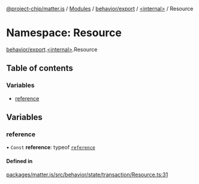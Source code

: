 [@project-chip/matter.js](../README.md) / [Modules](../modules.md) / [behavior/export](behavior_export.md) / [\<internal\>](behavior_export._internal_.md) / Resource

# Namespace: Resource

[behavior/export](behavior_export.md).[\<internal\>](behavior_export._internal_.md).Resource

## Table of contents

### Variables

- [reference](behavior_export._internal_.Resource.md#reference)

## Variables

### reference

• `Const` **reference**: typeof [`reference`](behavior_export._internal_.Resource.md#reference)

#### Defined in

[packages/matter.js/src/behavior/state/transaction/Resource.ts:31](https://github.com/project-chip/matter.js/blob/5f71eedebdb9fa54338bde320c311bb359b7455d/packages/matter.js/src/behavior/state/transaction/Resource.ts#L31)
